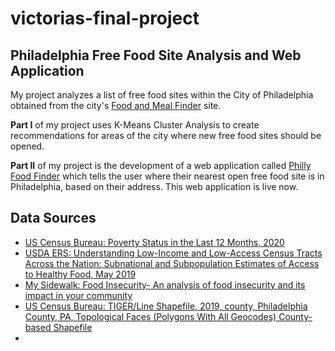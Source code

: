 # victorias-final-project

**Philadelphia Free Food Site Analysis and Web Application**
------------------------------------------------------------

My project analyzes a list of free food sites within the City of Philadelphia obtained from the city's [Food and Meal Finder](https://www.phila.gov/food/) site.

**Part I** of my project uses K-Means Cluster Analysis to create recommendations for areas of the city where new free food sites should be opened.

**Part II** of my project is the development of a web application called [Philly Food Finder](https://philly-food-finder-5ea79faeb9e3.herokuapp.com/) which tells the user where their nearest open free food site is in Philadelphia, based on their address. This web application is live now.




## Data Sources

* [US Census Bureau: Poverty Status in the Last 12 Months, 2020](https://data.census.gov/table?q=Poverty&g=050XX00US42101,42101$1400000)
* [USDA ERS: Understanding Low-Income and Low-Access Census Tracts Across the Nation: Subnational and Subpopulation Estimates of Access to Healthy Food, May 2019](https://www.ers.usda.gov/publications/pub-details/?pubid=93140)
* [My Sidewalk: Food Insecurity- An analysis of food insecurity and its impact in your community](https://reports.mysidewalk.com/e3daa45043)
* [US Census Bureau: TIGER/Line Shapefile, 2019, county, Philadelphia County, PA, Topological Faces (Polygons With All Geocodes) County-based Shapefile](https://catalog.data.gov/dataset/tiger-line-shapefile-2019-county-philadelphia-county-pa-topological-faces-polygons-with-all-geo)
* 
